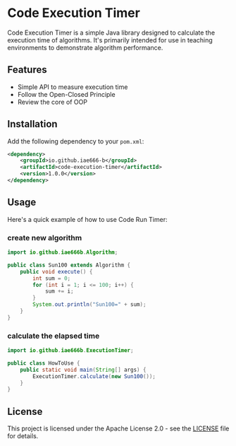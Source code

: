 # Code Execution Timer

Code Execution Timer is a simple Java library designed to calculate the execution time of algorithms. It's primarily intended for use in teaching environments to demonstrate algorithm performance.

## Features

- Simple API to measure execution time
- Follow the Open-Closed Principle
- Review the core of OOP

## Installation

Add the following dependency to your `pom.xml`:

```xml
<dependency>
    <groupId>io.github.iae666-b</groupId>
    <artifactId>code-execution-timer</artifactId>
    <version>1.0.0</version>
</dependency>
```

## Usage

Here's a quick example of how to use Code Run Timer:

### create new algorithm
```java
import io.github.iae666b.Algorithm;

public class Sun100 extends Algorithm {
    public void execute() {
        int sum = 0;
        for (int i = 1; i <= 100; i++) {
            sum += i;
        }
        System.out.println("Sun100=" + sum);
    }
}
```

### calculate the elapsed time
```java
import io.github.iae666b.ExecutionTimer;

public class HowToUse {
    public static void main(String[] args) {
        ExecutionTimer.calculate(new Sun100());
    }
}
```

## License

This project is licensed under the Apache License 2.0 - see the [LICENSE](LICENSE) file for details.
